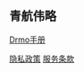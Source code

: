 ## 青航伟略


[Drmo手册](index.htm)





[隐私政策](Document/PrivacyPolicy.htm)
[服务条款](Document/TermsOfService.htm)

